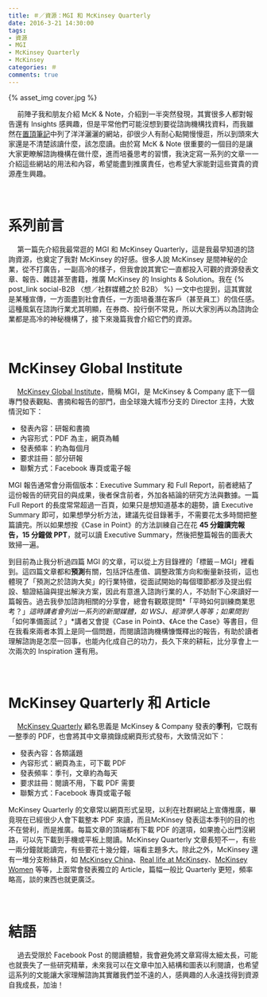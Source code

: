 ```yaml
---
title: ＃／資源：MGI 和 McKinsey Quarterly
date: 2016-3-21 14:30:00
tags: 
- 資源
- MGI
- McKinsey Quarterly
- McKinsey
categories: ＃
comments: true
---
```

{% asset_img cover.jpg %}

　
前陣子我和朋友介紹 McK & Note，介紹到一半突然發現，其實很多人都對報告還有 Insights 感興趣，但是平常他們可能沒想到要從諮詢機構找資料，而我雖然在[置頂筆記](https://www.facebook.com/notes/mck-note/ｍ能力提升資料匯總/536922319814435)中列了洋洋灑灑的網站，卻很少人有耐心點開慢慢逛，所以到頭來大家還是不清楚該讀什麼，該怎麼讀。由於寫 McK & Note 很重要的一個目的是讓大家更瞭解諮詢機構在做什麼，進而培養思考的習慣，我決定寫一系列的文章一一介紹這些網站的用法和內容，希望能盡到推廣責任，也希望大家能對這些寶貴的資源產生興趣。<!--more-->

　
# 系列前言

　
第一篇先介紹我最常逛的 MGI 和 McKinsey Quarterly，這是我最早知道的諮詢資源，也奠定了我對 McKinsey 的好感。很多人說 McKinsey 是間神秘的企業，從不打廣告，一副高冷的樣子，但我會說其實它一直都投入可觀的資源發表文章、報告、雜誌甚至書籍，推廣 McKinsey 的 Insights & Solution。我在 {% post_link social-B2B 〈想／社群媒體之於 B2B〉 %} 一文中也提到，這其實就是某種宣傳，一方面盡到社會責任，一方面培養潛在客戶（甚至員工）的信任感。這種風氣在諮詢行業尤其明顯，在券商、投行倒不常見，所以大家別再以為諮詢企業都是高冷的神秘機構了，接下來幾篇我會介紹它們的資源。

　
# McKinsey Global Institute

　
[McKinsey Global Institute](http://www.mckinsey.com/mgi/overview)，簡稱 MGI，是 McKinsey & Company 底下一個專門發表觀點、書摘和報告的部門，由全球幾大城市分支的 Director 主持，大致情況如下：

* 發表內容：研報和書摘
* 內容形式：PDF 為主，網頁為輔
* 發表頻率：約為每個月
* 要求註冊：部分研報
* 聯繫方式：Facebook 專頁或電子報

MGI 報告通常會分兩個版本：Executive Summary 和 Full Report，前者總結了這份報告的研究目的與成果，後者保含前者，外加各結論的研究方法與數據。一篇 Full Report 的長度常常超過一百頁，如果只是想知道基本的趨勢，讀 Executive Summary 即可，如果想學分析方法，建議先從目錄著手，不需要花太多時間把整篇讀完。所以如果想按《Case in Point》的方法訓練自己在花 **45 分鐘讀完報告，15 分鐘做 PPT**，就可以讀 Executive Summary，然後把整篇報告的圖表大致掃一遍。

到目前為止我分析過四篇 MGI 的文章，可以從上方目錄裡的「標籤－MGI」裡看到。這四篇文章都和**預測**有關，包括評估產值、調整政策方向和衡量新技術，這也體現了「預測之於諮詢大矣」的行業特徵，從面試開始的每個環節都涉及提出假設、驗證結論與提出解決方案，因此有意進入諮詢行業的人，不妨耐下心來讀好一篇報告。過去我參加諮詢相關的分享會，總會有觀眾提問*「平時如何訓練商業思考？」*這時講者會列出一系列的新聞媒體，如 WSJ、經濟學人等等；如果問到*「如何準備面試？」*講者又會提《Case in Point》、《Ace the Case》等書目，但在我看來兩者本質上是同一個問題，而閱讀諮詢機構慷慨釋出的報告，有助於讀者理解諮詢是怎麼一回事，也能內化成自己的功力，長久下來的耕耘，比分享會上一次兩次的 Inspiration 還有用。

　
# McKinsey Quarterly 和 Article

　
[McKinsey Quarterly](http://www.mckinsey.com/quarterly/overview) 顧名思義是 McKinsey & Company 發表的**季刊**，它既有一整季的 PDF，也會將其中文章摘錄成網頁形式發布，大致情況如下：

* 發表內容：各類議題
* 內容形式：網頁為主，可下載 PDF
* 發表頻率：季刊，文章約為每天
* 要求註冊：閱讀不用，下載 PDF 需要
* 聯繫方式：Facebook 專頁或電子報

McKinsey Quarterly 的文章常以網頁形式呈現，以利在社群網站上宣傳推廣，畢竟現在已經很少人會下載整本 PDF 來讀，而且McKinsey 發表這本季刊的目的也不在營利，而是推廣。每篇文章的頂端都有下載 PDF 的選項，如果擔心出門沒網路，可以先下載到手機或平板上閱讀。McKinsey Quarterly 文章長短不一，有些一兩分鐘就能讀完，有些要花十幾分鐘，端看主題多大。除此之外，McKinsey 還有一堆分支粉絲頁，如 [McKinsey China](https://www.facebook.com/McKinseyChina/)、[Real life at McKinsey](https://www.facebook.com/reallifeatmckinsey/)、[McKinsey Women](https://www.facebook.com/McKinseyWomen/) 等等，上面常會發表獨立的 Article，篇幅一般比 Quarterly 更短，頻率略高，談的東西也就更廣泛。

　
# 結語

　
過去受限於 Facebook Post 的閱讀體驗，我會避免將文章寫得太細太長，可能也就喪失了一些研究精華，未來我可以在文章中加入結構和圖表以利閱讀，也希望這系列的文能讓大家理解諮詢其實離我們並不遠的人，感興趣的人永遠找得到資源自我成長，加油！
